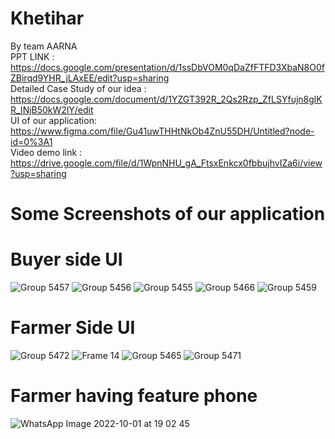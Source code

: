 # Khetihar

By team AARNA
<br>
PPT LINK : https://docs.google.com/presentation/d/1ssDbVOM0qDaZfFTFD3XbaN8O0fZBirqd9YHR_jLAxEE/edit?usp=sharing
<br>
Detailed Case Study of our idea : https://docs.google.com/document/d/1YZGT392R_2Qs2Rzp_ZfLSYfujn8glKR_INjB50kW2lY/edit
<br>
UI of our application: https://www.figma.com/file/Gu41uwTHHtNkOb4ZnU55DH/Untitled?node-id=0%3A1
<br>
Video demo link : https://drive.google.com/file/d/1WpnNHU_gA_FtsxEnkcx0fbbujhvIZa6i/view?usp=sharing
<br>

# Some Screenshots of our application

# Buyer side UI

![Group 5457](https://user-images.githubusercontent.com/80596385/193408992-ccee8a34-d759-427b-98c7-29524f1cf1b2.png)
![Group 5456](https://user-images.githubusercontent.com/80596385/193409023-442a7576-fd9b-49a4-a780-1cecc0aebc19.png)
![Group 5455](https://user-images.githubusercontent.com/80596385/193409029-2f42e9e5-74be-4358-8115-a89e70111b84.png)
![Group 5466](https://user-images.githubusercontent.com/80596385/193409040-285be635-f8af-4cb0-b3e4-77cc452d6cc4.png)
![Group 5459](https://user-images.githubusercontent.com/80596385/193409047-d27fbc65-2ac3-4349-b0dd-ab96eb481daf.png)

# Farmer Side UI

![Group 5472](https://user-images.githubusercontent.com/80596385/193409106-b74da522-68aa-4699-a303-474f6fa60531.png)
![Frame 14](https://user-images.githubusercontent.com/80596385/193409138-28428db9-7830-45f9-93e6-064ee5be0457.png)
![Group 5465](https://user-images.githubusercontent.com/80596385/193409315-46b9ce72-9765-4ed0-be63-ad9cb93961a7.png)
![Group 5471](https://user-images.githubusercontent.com/80596385/193409157-a8aabced-0f36-4b88-ad13-3b1493b307c3.png)

# Farmer having feature phone

![WhatsApp Image 2022-10-01 at 19 02 45](https://user-images.githubusercontent.com/80596385/193412056-be8213b0-f236-4818-b698-d2981e3981a1.jpeg)
